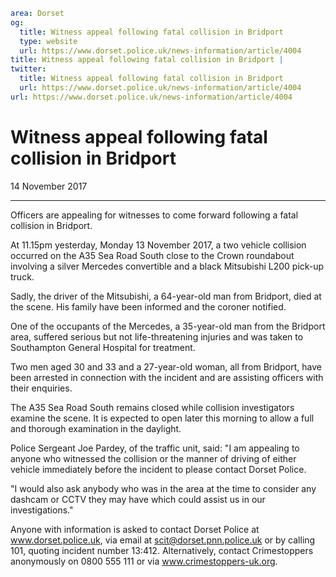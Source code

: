 ```yaml
area: Dorset
og:
  title: Witness appeal following fatal collision in Bridport
  type: website
  url: https://www.dorset.police.uk/news-information/article/4004
title: Witness appeal following fatal collision in Bridport |
twitter:
  title: Witness appeal following fatal collision in Bridport
  url: https://www.dorset.police.uk/news-information/article/4004
url: https://www.dorset.police.uk/news-information/article/4004
```

# Witness appeal following fatal collision in Bridport

14 November 2017

* * *

Officers are appealing for witnesses to come forward following a fatal collision in Bridport.

At 11.15pm yesterday, Monday 13 November 2017, a two vehicle collision occurred on the A35 Sea Road South close to the Crown roundabout involving a silver Mercedes convertible and a black Mitsubishi L200 pick-up truck.

Sadly, the driver of the Mitsubishi, a 64-year-old man from Bridport, died at the scene. His family have been informed and the coroner notified.

One of the occupants of the Mercedes, a 35-year-old man from the Bridport area, suffered serious but not life-threatening injuries and was taken to Southampton General Hospital for treatment.

Two men aged 30 and 33 and a 27-year-old woman, all from Bridport, have been arrested in connection with the incident and are assisting officers with their enquiries.

The A35 Sea Road South remains closed while collision investigators examine the scene. It is expected to open later this morning to allow a full and thorough examination in the daylight.

Police Sergeant Joe Pardey, of the traffic unit, said: "I am appealing to anyone who witnessed the collision or the manner of driving of either vehicle immediately before the incident to please contact Dorset Police.

"I would also ask anybody who was in the area at the time to consider any dashcam or CCTV they may have which could assist us in our investigations."

Anyone with information is asked to contact Dorset Police at www.dorset.police.uk, via email at scit@dorset.pnn.police.uk or by calling 101, quoting incident number 13:412. Alternatively, contact Crimestoppers anonymously on 0800 555 111 or via www.crimestoppers-uk.org.
